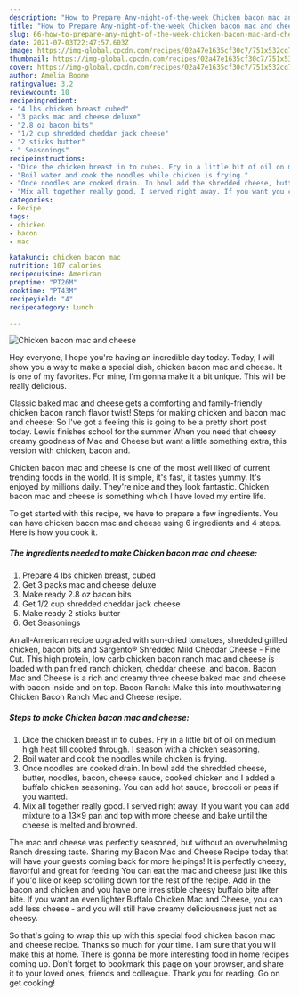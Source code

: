 ```yaml
---
description: "How to Prepare Any-night-of-the-week Chicken bacon mac and cheese"
title: "How to Prepare Any-night-of-the-week Chicken bacon mac and cheese"
slug: 66-how-to-prepare-any-night-of-the-week-chicken-bacon-mac-and-cheese
date: 2021-07-03T22:47:57.603Z
image: https://img-global.cpcdn.com/recipes/02a47e1635cf30c7/751x532cq70/chicken-bacon-mac-and-cheese-recipe-main-photo.jpg
thumbnail: https://img-global.cpcdn.com/recipes/02a47e1635cf30c7/751x532cq70/chicken-bacon-mac-and-cheese-recipe-main-photo.jpg
cover: https://img-global.cpcdn.com/recipes/02a47e1635cf30c7/751x532cq70/chicken-bacon-mac-and-cheese-recipe-main-photo.jpg
author: Amelia Boone
ratingvalue: 3.2
reviewcount: 10
recipeingredient:
- "4 lbs chicken breast cubed"
- "3 packs mac and cheese deluxe"
- "2.8 oz bacon bits"
- "1/2 cup shredded cheddar jack cheese"
- "2 sticks butter"
- " Seasonings"
recipeinstructions:
- "Dice the chicken breast in to cubes. Fry in a little bit of oil on medium high heat till cooked through. I season with a chicken seasoning."
- "Boil water and cook the noodles while chicken is frying."
- "Once noodles are cooked drain. In bowl add the shredded cheese, butter, noodles, bacon, cheese sauce, cooked chicken and I added a buffalo chicken seasoning. You can add hot sauce, broccoli or peas if you wanted."
- "Mix all together really good. I served right away. If you want you can add mixture to a 13×9 pan and top with more cheese and bake until the cheese is melted and browned."
categories:
- Recipe
tags:
- chicken
- bacon
- mac

katakunci: chicken bacon mac 
nutrition: 107 calories
recipecuisine: American
preptime: "PT26M"
cooktime: "PT43M"
recipeyield: "4"
recipecategory: Lunch

---
```



![Chicken bacon mac and cheese](https://img-global.cpcdn.com/recipes/02a47e1635cf30c7/751x532cq70/chicken-bacon-mac-and-cheese-recipe-main-photo.jpg)

Hey everyone, I hope you're having an incredible day today. Today, I will show you a way to make a special dish, chicken bacon mac and cheese. It is one of my favorites. For mine, I'm gonna make it a bit unique. This will be really delicious.

Classic baked mac and cheese gets a comforting and family-friendly chicken bacon ranch flavor twist! Steps for making chicken and bacon mac and cheese: So I&#39;ve got a feeling this is going to be a pretty short post today. Lewis finishes school for the summer When you need that cheesy creamy goodness of Mac and Cheese but want a little something extra, this version with chicken, bacon and.

Chicken bacon mac and cheese is one of the most well liked of current trending foods in the world. It is simple, it's fast, it tastes yummy. It's enjoyed by millions daily. They're nice and they look fantastic. Chicken bacon mac and cheese is something which I have loved my entire life.


To get started with this recipe, we have to prepare a few ingredients. You can have chicken bacon mac and cheese using 6 ingredients and 4 steps. Here is how you cook it.

<!--inarticleads1-->

##### The ingredients needed to make Chicken bacon mac and cheese:

1. Prepare 4 lbs chicken breast, cubed
1. Get 3 packs mac and cheese deluxe
1. Make ready 2.8 oz bacon bits
1. Get 1/2 cup shredded cheddar jack cheese
1. Make ready 2 sticks butter
1. Get  Seasonings


An all-American recipe upgraded with sun-dried tomatoes, shredded grilled chicken, bacon bits and Sargento® Shredded Mild Cheddar Cheese - Fine Cut. This high protein, low carb chicken bacon ranch mac and cheese is loaded with pan fried ranch chicken, cheddar cheese, and bacon. Bacon Mac and Cheese is a rich and creamy three cheese baked mac and cheese with bacon inside and on top. Bacon Ranch: Make this into mouthwatering Chicken Bacon Ranch Mac and Cheese recipe. 

<!--inarticleads2-->

##### Steps to make Chicken bacon mac and cheese:

1. Dice the chicken breast in to cubes. Fry in a little bit of oil on medium high heat till cooked through. I season with a chicken seasoning.
1. Boil water and cook the noodles while chicken is frying.
1. Once noodles are cooked drain. In bowl add the shredded cheese, butter, noodles, bacon, cheese sauce, cooked chicken and I added a buffalo chicken seasoning. You can add hot sauce, broccoli or peas if you wanted.
1. Mix all together really good. I served right away. If you want you can add mixture to a 13×9 pan and top with more cheese and bake until the cheese is melted and browned.


The mac and cheese was perfectly seasoned, but without an overwhelming Ranch dressing taste. Sharing my Bacon Mac and Cheese Recipe today that will have your guests coming back for more helpings! It is perfectly cheesy, flavorful and great for feeding You can eat the mac and cheese just like this if you&#39;d like or keep scrolling down for the rest of the recipe. Add in the bacon and chicken and you have one irresistible cheesy buffalo bite after bite. If you want an even lighter Buffalo Chicken Mac and Cheese, you can add less cheese - and you will still have creamy deliciousness just not as cheesy. 

So that's going to wrap this up with this special food chicken bacon mac and cheese recipe. Thanks so much for your time. I am sure that you will make this at home. There is gonna be more interesting food in home recipes coming up. Don't forget to bookmark this page on your browser, and share it to your loved ones, friends and colleague. Thank you for reading. Go on get cooking!
